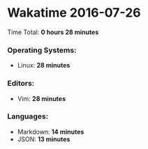 # Wakatime 2016-07-26

Time Total: **0 hours 28 minutes**

### Operating Systems:
- Linux: **28 minutes** 

### Editors:
- Vim: **28 minutes** 

### Languages:
- Markdown: **14 minutes** 
- JSON: **13 minutes** 


